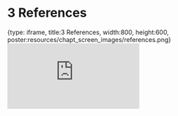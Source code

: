 # 3 References
 
{type: iframe, title:3 References, width:800, height:600, poster:resources/chapt_screen_images/references.png}
![](https://hutchdatascience.org/S1_Intro_to_R/no_toc/references.html)
 

 
